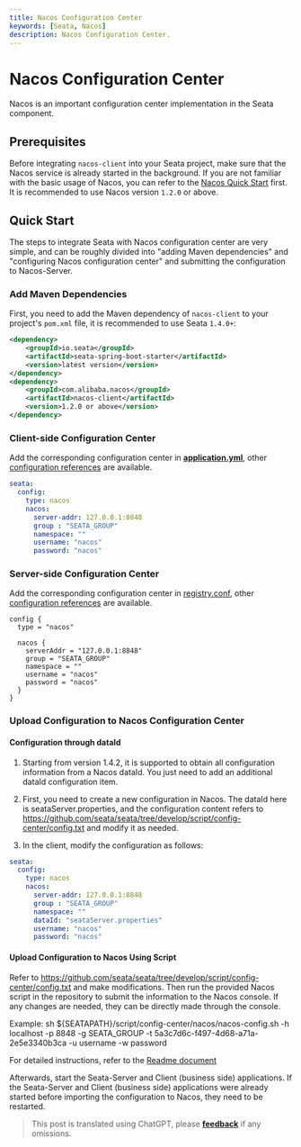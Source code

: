 ```yaml
---
title: Nacos Configuration Center
keywords: [Seata, Nacos]
description: Nacos Configuration Center.
---
```


# Nacos Configuration Center

Nacos is an important configuration center implementation in the Seata component.

## Prerequisites

Before integrating `nacos-client` into your Seata project, make sure that the Nacos service is already started in the background. If you are not familiar with the basic usage of Nacos, you can refer to the [Nacos Quick Start](https://nacos.io/en-us/docs/quick-start.html) first. It is recommended to use Nacos version `1.2.0` or above.

## Quick Start

The steps to integrate Seata with Nacos configuration center are very simple, and can be roughly divided into "adding Maven dependencies" and "configuring Nacos configuration center" and submitting the configuration to Nacos-Server.

### Add Maven Dependencies

First, you need to add the Maven dependency of `nacos-client` to your project's `pom.xml` file, it is recommended to use Seata `1.4.0+`:

```xml
<dependency>
    <groupId>io.seata</groupId>
    <artifactId>seata-spring-boot-starter</artifactId>
    <version>latest version</version>
</dependency>
<dependency>
    <groupId>com.alibaba.nacos</groupId>
    <artifactId>nacos-client</artifactId>
    <version>1.2.0 or above</version>
</dependency>
```

### Client-side Configuration Center

Add the corresponding configuration center in [**application.yml**](https://github.com/seata/seata/blob/develop/script/client/spring/application.yml), other [configuration references](https://github.com/seata/seata/tree/develop/script/client) are available.

```yaml
seata:
  config:
    type: nacos
    nacos:
      server-addr: 127.0.0.1:8848
      group : "SEATA_GROUP"
      namespace: ""
      username: "nacos"
      password: "nacos"
```

### Server-side Configuration Center

Add the corresponding configuration center in [registry.conf](https://github.com/seata/seata/blob/develop/script/server/config/registry.conf), other [configuration references](https://github.com/seata/seata/tree/develop/script/server) are available.

```
config {
  type = "nacos"

  nacos {
    serverAddr = "127.0.0.1:8848"
    group = "SEATA_GROUP"
    namespace = ""
    username = "nacos"
    password = "nacos"
  }
}

```

### Upload Configuration to Nacos Configuration Center

#### Configuration through dataId
1. Starting from version 1.4.2, it is supported to obtain all configuration information from a Nacos dataId. You just need to add an additional dataId configuration item.

2. First, you need to create a new configuration in Nacos. The dataId here is seataServer.properties, and the configuration content refers to https://github.com/seata/seata/tree/develop/script/config-center/config.txt and modify it as needed.

3. In the client, modify the configuration as follows:

```yaml
seata:
  config:
    type: nacos
    nacos:
      server-addr: 127.0.0.1:8848
      group : "SEATA_GROUP"
      namespace: ""
      dataId: "seataServer.properties"
      username: "nacos"
      password: "nacos"
```

#### Upload Configuration to Nacos Using Script

Refer to https://github.com/seata/seata/tree/develop/script/config-center/config.txt and make modifications. Then run the provided Nacos script in the repository to submit the information to the Nacos console. If any changes are needed, they can be directly made through the console.

Example: sh ${SEATAPATH}/script/config-center/nacos/nacos-config.sh -h localhost -p 8848 -g SEATA_GROUP -t 5a3c7d6c-f497-4d68-a71a-2e5e3340b3ca -u username -w password

For detailed instructions, refer to the [Readme document](https://github.com/seata/seata/blob/develop/script/config-center/README.md)

Afterwards, start the Seata-Server and Client (business side) applications. If the Seata-Server and Client (business side) applications were already started before importing the configuration to Nacos, they need to be restarted.

> This post is translated using ChatGPT, please [**feedback**](https://github.com/linyuxuanlin/Wiki_MkDocs/issues/new) if any omissions.